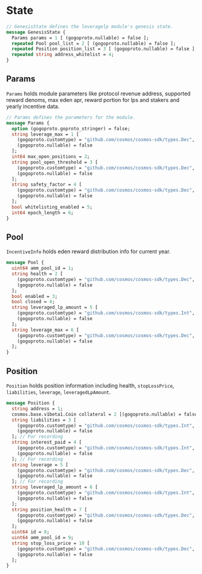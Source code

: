 <!--
order: 2
-->

# State

```proto
// GenesisState defines the leveragelp module's genesis state.
message GenesisState {
  Params params = 1 [ (gogoproto.nullable) = false ];
  repeated Pool pool_list = 2 [ (gogoproto.nullable) = false ];
  repeated Position position_list = 3 [ (gogoproto.nullable) = false ];
  repeated string address_whitelist = 4;
}
```

## Params

`Params` holds module parameters like protocol revenue address, supported reward denoms, max eden apr, reward portion for lps and stakers and yearly incentive data.

```proto
// Params defines the parameters for the module.
message Params {
  option (gogoproto.goproto_stringer) = false;
  string leverage_max = 1 [
    (gogoproto.customtype) = "github.com/cosmos/cosmos-sdk/types.Dec",
    (gogoproto.nullable) = false
  ];
  int64 max_open_positions = 2;
  string pool_open_threshold = 3 [
    (gogoproto.customtype) = "github.com/cosmos/cosmos-sdk/types.Dec",
    (gogoproto.nullable) = false
  ];
  string safety_factor = 4 [
    (gogoproto.customtype) = "github.com/cosmos/cosmos-sdk/types.Dec",
    (gogoproto.nullable) = false
  ];
  bool whitelisting_enabled = 5;
  int64 epoch_length = 6;
}
```

## Pool

`IncentiveInfo` holds eden reward distribution info for current year.

```proto
message Pool {
  uint64 amm_pool_id = 1;
  string health = 2 [
    (gogoproto.customtype) = "github.com/cosmos/cosmos-sdk/types.Dec",
    (gogoproto.nullable) = false
  ];
  bool enabled = 3;
  bool closed = 4;
  string leveraged_lp_amount = 5 [
    (gogoproto.customtype) = "github.com/cosmos/cosmos-sdk/types.Int",
    (gogoproto.nullable) = false
  ];
  string leverage_max = 6 [
    (gogoproto.customtype) = "github.com/cosmos/cosmos-sdk/types.Dec",
    (gogoproto.nullable) = false
  ];
}
```

## Position

`Position` holds position information including health, `stopLossPrice`, `liabilities`, `leverage`, `leveragedLpAmount`.

```proto
message Position {
  string address = 1;
  cosmos.base.v1beta1.Coin collateral = 2 [(gogoproto.nullable) = false];
  string liabilities = 3 [
    (gogoproto.customtype) = "github.com/cosmos/cosmos-sdk/types.Int",
    (gogoproto.nullable) = false
  ]; // For recording
  string interest_paid = 4 [
    (gogoproto.customtype) = "github.com/cosmos/cosmos-sdk/types.Int",
    (gogoproto.nullable) = false
  ]; // For recording
  string leverage = 5 [
    (gogoproto.customtype) = "github.com/cosmos/cosmos-sdk/types.Dec",
    (gogoproto.nullable) = false
  ]; // For recording
  string leveraged_lp_amount = 6 [
    (gogoproto.customtype) = "github.com/cosmos/cosmos-sdk/types.Int",
    (gogoproto.nullable) = false
  ];
  string position_health = 7 [
    (gogoproto.customtype) = "github.com/cosmos/cosmos-sdk/types.Dec",
    (gogoproto.nullable) = false
  ];
  uint64 id = 8;
  uint64 amm_pool_id = 9;
  string stop_loss_price = 10 [
    (gogoproto.customtype) = "github.com/cosmos/cosmos-sdk/types.Dec",
    (gogoproto.nullable) = false
  ];
}
```
